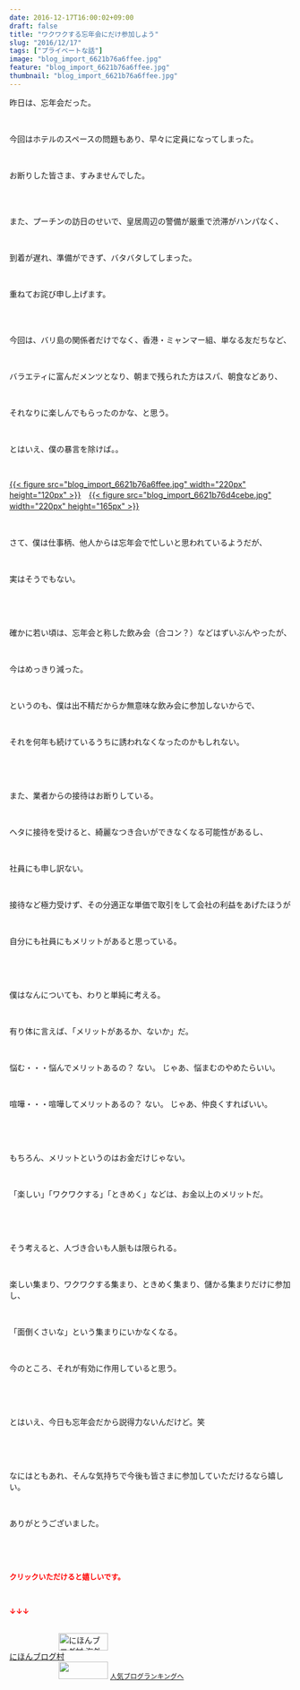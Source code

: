 ```yaml
---
date: 2016-12-17T16:00:02+09:00
draft: false
title: "ワクワクする忘年会にだけ参加しよう"
slug: "2016/12/17"
tags: ["プライベートな話"]
image: "blog_import_6621b76a6ffee.jpg"
feature: "blog_import_6621b76a6ffee.jpg"
thumbnail: "blog_import_6621b76a6ffee.jpg"
---
```

<p>昨日は、忘年会だった。</p><p> </p><p>今回はホテルのスペースの問題もあり、早々に定員になってしまった。</p><p> </p><p>お断りした皆さま、すみませんでした。</p><p> </p><p><br/>また、プーチンの訪日のせいで、皇居周辺の警備が厳重で渋滞がハンパなく、</p><p> </p><p>到着が遅れ、準備ができず、バタバタしてしまった。</p><p> </p><p>重ねてお詫び申し上げます。</p><p> </p><p><br/>今回は、バリ島の関係者だけでなく、香港・ミャンマー組、単なる友だちなど、</p><p> </p><p>バラエティに富んだメンツとなり、朝まで残られた方はスパ、朝食などあり、</p><p> </p><p>それなりに楽しんでもらったのかな、と思う。</p><p> </p><p>とはいえ、僕の暴言を除けば。。</p><p> </p><p><a href="blog_import_6621b76b85340.jpg">{{< figure src="blog_import_6621b76a6ffee.jpg" width="220px" height="120px" >}}</a>　<a href="blog_import_6621b76e89e76.jpg">{{< figure src="blog_import_6621b76d4cebe.jpg" width="220px" height="165px" >}}</a>　</p><p> </p><p>さて、僕は仕事柄、他人からは忘年会で忙しいと思われているようだが、</p><p> </p><p>実はそうでもない。</p><p> </p><p> </p><p>確かに若い頃は、忘年会と称した飲み会（合コン？）などはずいぶんやったが、</p><p> </p><p>今はめっきり減った。</p><p> </p><p>というのも、僕は出不精だからか無意味な飲み会に参加しないからで、</p><p> </p><p>それを何年も続けているうちに誘われなくなったのかもしれない。</p><p> </p><p> </p><p>また、業者からの接待はお断りしている。</p><p> </p><p>ヘタに接待を受けると、綺麗なつき合いができなくなる可能性があるし、</p><p> </p><p>社員にも申し訳ない。</p><p> </p><p>接待など極力受けず、その分適正な単価で取引をして会社の利益をあげたほうが</p><p> </p><p>自分にも社員にもメリットがあると思っている。</p><p> </p><p> </p><p>僕はなんについても、わりと単純に考える。</p><p> </p><p>有り体に言えば、「メリットがあるか、ないか」だ。</p><p> </p><p>悩む・・・悩んでメリットあるの？ ない。 じゃあ、悩まむのやめたらいい。</p><p> </p><p>喧嘩・・・喧嘩してメリットあるの？ ない。 じゃあ、仲良くすればいい。</p><p> </p><p> </p><p>もちろん、メリットというのはお金だけじゃない。</p><p> </p><p>「楽しい」「ワクワクする」「ときめく」などは、お金以上のメリットだ。</p><p> </p><p> </p><p>そう考えると、人づき合いも人脈もは限られる。</p><p> </p><p>楽しい集まり、ワクワクする集まり、ときめく集まり、儲かる集まりだけに参加し、</p><p> </p><p>「面倒くさいな」という集まりにいかなくなる。</p><p> </p><p>今のところ、それが有効に作用していると思う。</p><p> </p><p> </p><p>とはいえ、今日も忘年会だから説得力ないんだけど。笑</p><p> </p><p> </p><p>なにはともあれ、そんな気持ちで今後も皆さまに参加していただけるなら嬉しい。</p><p> </p><p>ありがとうございました。</p><p> </p><p> </p><p><font color="#ff0000" size="2"><strong>クリックいただけると嬉しいです。</strong></font></p><p> </p><p><font color="#ff0000" size="2"><strong>↓↓↓</strong></font></p><p><br/><a href="ranking.html?p_cid=01260127" target="_blank"><img width="88" height="31" alt="にほんブログ村 海外生活ブログ バリ島情報へ" src="data:image/svg+xml;charset=utf-8,%3Csvg%20xmlns%3D%22http%3A%2F%2Fwww.w3.org%2F2000%2Fsvg%22%20title%3D%22Placeholder%20for%20Images%22%20role%3D%22presentation%22%20viewBox%3D%220%200%2088%2031%22%20%2F%3E" border="0" data-src="https://img-proxy.blog-video.jp/images?url=http%3A%2F%2Foverseas.blogmura.com%2Fbali%2Fimg%2Fbali88_31.gif" style="aspect-ratio: auto 88 / 31;"/><noscript><img width="88" height="31" alt="にほんブログ村 海外生活ブログ バリ島情報へ" src="https://img-proxy.blog-video.jp/images?url=http%3A%2F%2Foverseas.blogmura.com%2Fbali%2Fimg%2Fbali88_31.gif" border="0"></noscript></a><br/><a href="ranking.html?p_cid=01260127" target="_blank">にほんブログ村</a><br/><a title="人気ブログランキングへ" href="link.php?1804582"><img width="88" height="31" src="data:image/svg+xml;charset=utf-8,%3Csvg%20xmlns%3D%22http%3A%2F%2Fwww.w3.org%2F2000%2Fsvg%22%20title%3D%22Placeholder%20for%20Images%22%20role%3D%22presentation%22%20viewBox%3D%220%200%2088%2031%22%20%2F%3E" border="0" data-src="https://blog.with2.net/img/banner/banner_22.gif" style="aspect-ratio: auto 88 / 31;"/><noscript><img width="88" height="31" src="https://blog.with2.net/img/banner/banner_22.gif" border="0"></noscript></a> <a style="font-size: 12px;" href="link.php?1804582">人気ブログランキングへ</a></p>

